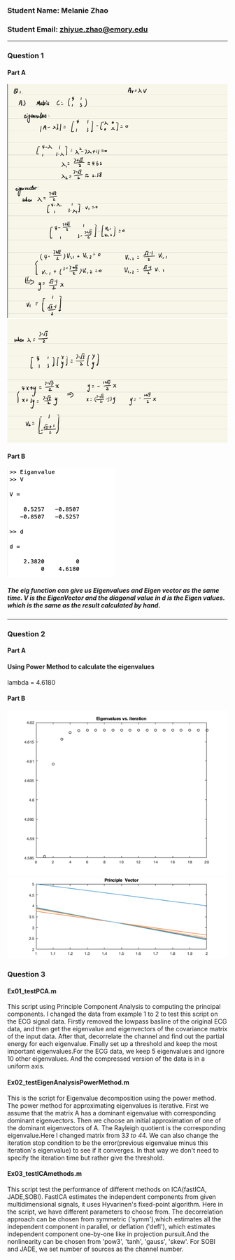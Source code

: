 ### Student Name: Melanie Zhao
### Student Email: zhiyue.zhao@emory.edu
***
### Question 1
#### Part A
![Q1a](https://github.com/melanielele/BSSLecture/blob/main/Q1a.png)
![Q1B](https://github.com/melanielele/BSSLecture/blob/main/Q1b.png)
#### Part B
![matlab_result](https://github.com/melanielele/BSSLecture/blob/main/Matlab_eig.png)
##### The eig function can give us Eigenvalues and Eigen vector as the same time. V is the EigenVector and the diagonal value in d is the Eigen values. which is the same as the result calculated by hand. 
***
### Question 2
#### Part A
#### Using Power Method to calculate the eigenvalues
lambda = 4.6180
#### Part B
![Q2a](https://github.com/melanielele/BSSLecture/blob/main/eigenvalue.png)
![Q2b](https://github.com/melanielele/BSSLecture/blob/main/Principal%20Vector.png)
###  Question 3
#### Ex01_testPCA.m
This script using Principle Component Analysis to computing the principal components. I changed the data from example 1 to 2 to test this script on the ECG signal data. Firstly removed the lowpass basline of the original ECG data, and then get the eigenvalue and eigenvectors of the covariance matrix of the input data. After that, decorrelate the channel and find out the partial energy for each eigenvalue. Finally set up a threshold and keep the most important eigenvalues.For the ECG data, we keep 5 eigenvalues and ignore 10 other eigenvalues. And the compressed version of the data is in a uniform axis.

#### Ex02_testEigenAnalysisPowerMethod.m
This is the script for Eigenvalue decomposition using the power method. The power method for approximating eigenvalues is iterative. First we assume that the matrix A has a dominant eigenvalue with corresponding dominant eigenvectors. Then we choose an initial approximation of one of the
dominant eigenvectors of A. The Rayleigh quotient is the corresponding eigenvalue.Here I changed matrix from 3*3 to 4*4. We can also change the iteration stop condition to be the error(previous eigenvalue minus this iteration's eigenvalue) to see if it converges. In that way we don't need to specify the iteration time but rather give the threshold. 
  
#### Ex03_testICAmethods.m
This script test the performance of different methods on ICA(fastICA, JADE,SOBI). FastICA estimates the independent components from given
multidimensional signals, it uses Hyvarinen's fixed-point algorithm. Here in the script, we have different parameters to choose from. The decorrelation approach can be chosen from 
symmetric ('symm'),which estimates all the independent component in parallel, or deflation ('defl'), which estimates independent component one-by-one like in projection pursuit.And the nonlinearity can be chosen from 'pow3', 'tanh', 'gauss', 'skew'. For SOBI and JADE, we set number of sources as the channel number. 